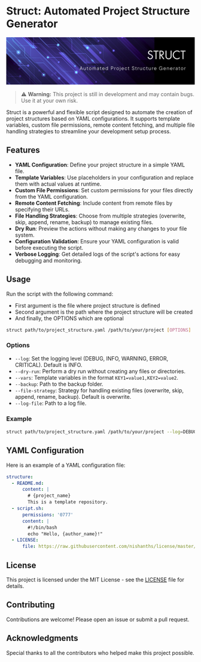 # Struct: Automated Project Structure Generator

![Struct Banner](extras/banner.png)

> ⚠️ **Warning:** This project is still in development and may contain bugs. Use it at your own risk.

Struct is a powerful and flexible script designed to automate the creation of project structures based on YAML configurations. It supports template variables, custom file permissions, remote content fetching, and multiple file handling strategies to streamline your development setup process.

## Features

- **YAML Configuration**: Define your project structure in a simple YAML file.
- **Template Variables**: Use placeholders in your configuration and replace them with actual values at runtime.
- **Custom File Permissions**: Set custom permissions for your files directly from the YAML configuration.
- **Remote Content Fetching**: Include content from remote files by specifying their URLs.
- **File Handling Strategies**: Choose from multiple strategies (overwrite, skip, append, rename, backup) to manage existing files.
- **Dry Run**: Preview the actions without making any changes to your file system.
- **Configuration Validation**: Ensure your YAML configuration is valid before executing the script.
- **Verbose Logging**: Get detailed logs of the script's actions for easy debugging and monitoring.

## Usage

Run the script with the following command:

-  First argument is the file where project structure is defined
-  Second argument is the path where the project structure will be created
-  And finally, the OPTIONS which are optional

```sh
struct path/to/project_structure.yaml /path/to/your/project [OPTIONS]
```

### Options

- `--log`: Set the logging level (DEBUG, INFO, WARNING, ERROR, CRITICAL). Default is INFO.
- `--dry-run`: Perform a dry run without creating any files or directories.
- `--vars`: Template variables in the format `KEY1=value1,KEY2=value2`.
- `--backup`: Path to the backup folder.
- `--file-strategy`: Strategy for handling existing files (overwrite, skip, append, rename, backup). Default is overwrite.
- `--log-file`: Path to a log file.

### Example

```sh
struct path/to/project_structure.yaml /path/to/your/project --log=DEBUG --dry-run --vars="project_name=MyProject,author_name=JohnDoe" --backup=/path/to/backup --file-strategy=rename --log-file=/path/to/logfile.log
```

## YAML Configuration

Here is an example of a YAML configuration file:

```yaml
structure:
  - README.md:
      content: |
        # {project_name}
        This is a template repository.
  - script.sh:
      permissions: '0777'
      content: |
        #!/bin/bash
        echo "Hello, {author_name}!"
  - LICENSE:
      file: https://raw.githubusercontent.com/nishanths/license/master/LICENSE
```

## License

This project is licensed under the MIT License - see the [LICENSE](LICENSE) file for details.

## Contributing

Contributions are welcome! Please open an issue or submit a pull request.

## Acknowledgments

Special thanks to all the contributors who helped make this project possible.
